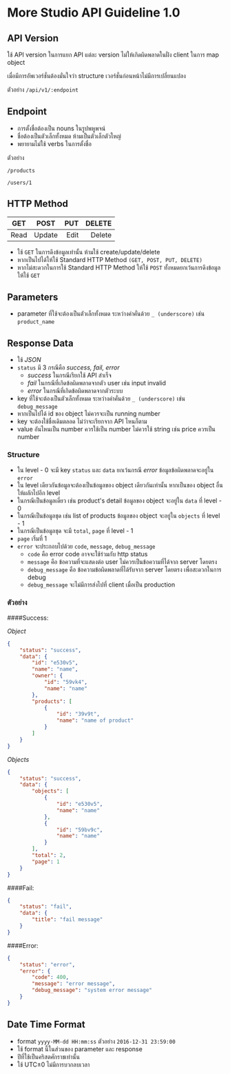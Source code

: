 # More Studio API Guideline 1.0

## API Version

ใช้ API version ในการแยก API แต่ละ version ไม่ให้เกิดผิดพลาดในฝั่ง client ในการ map object

เมื่อมีการอัพเวอร์ชั่นต้องมั่นใจว่า structure เวอร์ชั่นก่อนหน้าไม่มีการเปลี่ยนแปลง

ตัวอย่าง
`/api/v1/:endpoint` 

## Endpoint

* การตั้งชื่อต้องเป็น nouns ในรูปพหูพจน์
* ชื่อต้องเป็นตัวเล็กทั้งหมด ห้ามเป็นตัวเล็กตัวใหญ่
* พยายามไม่ใช้ verbs ในการตั้งชื่อ

ตัวอย่าง

`/products`

`/users/1`

## HTTP Method
| GET    |   POST   |  PUT   | DELETE |
|--------|:--------:|-------:|-------:|
| Read   | Update   | Edit   | Delete |

* ใช้ `GET` ในการดึงข้อมูลเท่านั้น ห้ามใช้ create/update/delete
* หากเป็นไปได้ให้ใช้ Standard HTTP Method `(GET, POST, PUT, DELETE)`
* หากไม่สะดวกในการใช้ Standard HTTP Method ให้ใช้ `POST` ทั้งหมดยกเว้นการดึงข้อมูลให้ใช้ `GET`

## Parameters

* parameter ที่ใช้จะต้องเป็นตัวเล็กทั้งหมด ระหว่างคำคั่นด้วย `_ (underscore)` เช่น `product_name`


## Response Data

* ใช้ *JSON* 
* `status` มี 3 กรณีคือ *success, fail, error*
    * *success* ในกรณีเรียกใช้ API สำเร็จ
    * *fail* ในกรณีที่เกิดข้อผิดพลาดจากตัว user เช่น input invalid
    * *error* ในกรณีที่เกิดข้อผิดพลาดจากตัวระบบ
* key ที่ใช้จะต้องเป็นตัวเล็กทั้งหมด ระหว่างคำคั่นด้วย `_ (underscore)` เช่น `debug_message`
* หากเป็นไปได้ id ของ object ไม่ควรจะเป็น running number
* key จะต้องใช้ชื่อเดิมตลอด ไม่ว่าจะเรียกจาก API ไหนก็ตาม
* value อันไหนเป็น number ควรใช้เป็น number ไม่ควรใช้ string เช่น price ควรเป็น number

### Structure

* ใน level - 0 จะมี key `status` และ `data`  ยกเว้นกรณี *error* ข้อมูลข้อผิดพลาดจะอยู่ใน `error`
* ใน level เดียวกันข้อมูลจะต้องเป็นข้อมูลของ object เดียวกันเท่านั้น หากเป็นของ object อื่นให้ผลักไปอีก level
* ในกรณีเป็นข้อมูลเดี่ยว เช่น product's detail ข้อมูลของ object จะอยู่ใน `data` ที่ level - 0 
* ในกรณีเป็นข้อมูลชุด เช่น list of products ข้อมูลของ object จะอยู่ใน `objects` ที่ level - 1
* ในกรณีเป็นข้อมูลชุด จะมี `total`, `page` ที่ level - 1
* `page` เริ่มที่ 1
* `error` จะประกอบไปด้วย `code`, `message`, `debug_message`
    * `code` คือ error code อาจจะใช้ร่วมกับ http status
    * `message` คือ ข้อความที่จะแสดงต่อ user ไม่ควรเป็นข้อความที่ได้จาก server โดยตรง
    * `debug_message` คือ ข้อความข้อผิดพลาดที่ได้รับจาก server โดยตรง เพื่อสะดวกในการ debug
    * `debug_message` จะไม่มีการส่งไปที่ client เมื่อเป็น production 

### ตัวอย่าง

####Success:

*Object*

```JSON
{
    "status": "success",
    "data": {
        "id": "e530v5",
        "name": "name",
        "owner": {
            "id": "59vk4",
            "name": "name"
        },
        "products": [
            {
                "id": "39v9t",
                "name": "name of product"
            }
        ]
    }
}
```

*Objects*

```JSON
{
    "status": "success",
    "data": {
        "objects": [
            {
                "id": "e530v5",
                "name": "name"
            }, 
            {
                "id": "59bv9c",
                "name": "name"
            }
        ],
        "total": 2,
        "page": 1
    }
}
```

####Fail:

```JSON
{
    "status": "fail",
    "data": {
        "title": "fail message"
    }
}
```

####Error:

```JSON
{
    "status": "error",
    "error": {
        "code": 400,
        "message": "error message",
        "debug_message": "system error message"
    }
}
```

## Date Time Format

* format `yyyy-MM-dd HH:mm:ss` ตัวอย่าง `2016-12-31 23:59:00`
* ใช้ format นี้ในส่วนของ parameter และ response
* ปีที่ใช้เป็นคริสตศักราชเท่านั้น
* ใช้ UTC±0 ไม่มีการบวกลบเวลา
